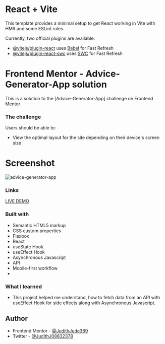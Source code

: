 # React + Vite

This template provides a minimal setup to get React working in Vite with HMR and some ESLint rules.

Currently, two official plugins are available:

- [@vitejs/plugin-react](https://github.com/vitejs/vite-plugin-react/blob/main/packages/plugin-react/README.md) uses [Babel](https://babeljs.io/) for Fast Refresh
- [@vitejs/plugin-react-swc](https://github.com/vitejs/vite-plugin-react-swc) uses [SWC](https://swc.rs/) for Fast Refresh

# Frontend Mentor - Advice-Generator-App solution

This is a solution to the [Advice-Generator-App] challenge on Frontend Mentor

### The challenge
Users should be able to:

- View the optimal layout for the site depending on their device's screen size
# Screenshot
![advice-generator-app](https://github.com/user-attachments/assets/0067a97f-32a1-4935-9455-fd2f98e8f7e8)

### Links
[LIVE DEMO](https://judithjude369.github.io/Advice-Generator-App/)

### Built with
- Semantic HTML5 markup
- CSS custom properties
- Flexbox
- React
- useState Hook
- useEffect Hook
- Asynchronous Javascript
- API
- Mobile-first workflow
- 
### What I learned
- This project helped me understand, how to fetch data from an API with useEffect Hook for side effects along with Asynchronous Javascript.
  
## Author
- Frontend Mentor - [@JudithJude369](https://www.frontendmentor.io/profile/JudithJude369)
- Twitter - [@JudithJ08832378](https://x.com/JudithJ08832378)
